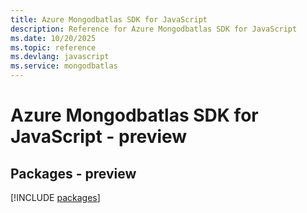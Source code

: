 ```yaml
---
title: Azure Mongodbatlas SDK for JavaScript
description: Reference for Azure Mongodbatlas SDK for JavaScript
ms.date: 10/20/2025
ms.topic: reference
ms.devlang: javascript
ms.service: mongodbatlas
---
```

# Azure Mongodbatlas SDK for JavaScript - preview
## Packages - preview
[!INCLUDE [packages](mongodbatlas-index.md)]